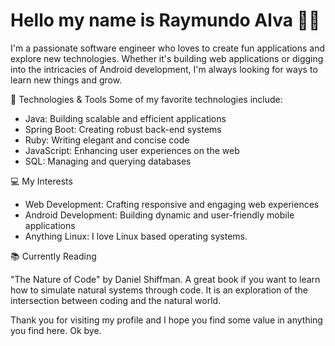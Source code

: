 # Hello my name is Raymundo Alva 👋🏻

I'm a passionate software engineer who loves to create fun applications and explore new technologies. Whether it's building web applications or digging into the intricacies of Android development, I'm always looking for ways to learn new things and grow.

🚀 Technologies & Tools
Some of my favorite technologies include:

- Java: Building scalable and efficient applications
- Spring Boot: Creating robust back-end systems
- Ruby: Writing elegant and concise code
- JavaScript: Enhancing user experiences on the web
- SQL: Managing and querying databases

💻 My Interests
- Web Development: Crafting responsive and engaging web experiences
- Android Development: Building dynamic and user-friendly mobile applications
- Anything Linux: I love Linux based operating systems.

📚 Currently Reading

"The Nature of Code" by Daniel Shiffman. A great book if you want to learn how to simulate natural systems through code. It is an exploration of the intersection between coding and the natural world.

Thank you for visiting my profile and I hope you find some value in anything you find here. Ok bye.


<!--
**rayalva407/rayalva407** is a ✨ _special_ ✨ repository because its `README.md` (this file) appears on your GitHub profile.

Here are some ideas to get you started:

- 🔭 I’m currently working on ...
- 🌱 I’m currently learning ...
- 👯 I’m looking to collaborate on ...
- 🤔 I’m looking for help with ...
- 💬 Ask me about ...
- 📫 How to reach me: ...
- 😄 Pronouns: ...
- ⚡ Fun fact: ...
-->

